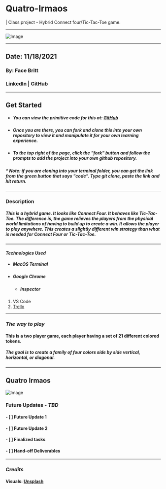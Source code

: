 # Quatro-Irmaos
| Class project - Hybrid Connect four/Tic-Tac-Toe game.
***
![Image](https://res.cloudinary.com/devvy8/image/upload/v1637218106/samples/Four%20Brothers%20Game%20-%20Proj%201%20photo/Generic_Connect_four_mhkkiu.png)



***

<!-- # Making README Files -->
## Date: 11/18/2021

### By: Face Britt
### [LinkedIn](https://www.linkedin.com/in/face-britt-323a976/) | [GitHub](https://www.github.com)
***
## Get Started
* ##### You can view the primitive code for this at: *[GitHub](https://github.com/GotFaceGit/Quatro-Irmaos)*
* ##### Once you are there, you can fork and clone this into your own repository to view it and manipulate it for your own learning experience.
* ##### To the top right of the page, click the "fork" button and follow the prompts to add the project into your own github repository. 
##### * Note: if you are cloning into your terminal folder, you can get the link from the green button that says "code". Type git clone, paste the link and hit return.
***
### Description
##### This is a hybrid game. It looks like Connect Four. It behaves like Tic-Tac-Toe. The difference is, the game relieves the players from the physical world limitations of having to build up to create a win. It allows the player to play anywhere. This creates a slightly different win strategy than what is needed for Connect Four or Tic-Tac-Toe.
***

#### ***Technologies Used***
* ##### MacOS Terminal
* ##### Google Chrome
    * ##### Inspector
1. VS Code
2. [Trello](https://trello.com/b/ylIqFi9z/ga-game-project-1)
***
### ***The way to play***
#### This is a two player game, each player having a set of 21 different colored tokens.
##### The goal is to create a family of four colors side by side vertical, horizontal, or diagonal.

***

## Quatro Irmaos
![Image](https://res.cloudinary.com/devvy8/image/upload/c_scale,w_130/v1637213271/samples/Four%20Brothers%20Game%20-%20Proj%201%20photo/The_four_brothers_shot_y5zknk.png)

### Future Updates - ***TBD***
#### - [ ] Future Update 1
#### - [ ] Future Update 2
#### - [ ] Finalized tasks
#### - [ ] Hand-off Deliverables
***
### *Credits*
#### Visuals: [Unsplash](unsplash.com)










